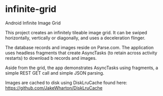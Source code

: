 infinite-grid
=============

Android Infinite Image Grid

This project creates an infinitely tileable image grid. It can be swiped horizontally, vertically or diagonally, and uses a deceleration flinger.

The database records and images reside on Parse.com.  The application uses headless fragments that create AsyncTasks (to retain across activity restarts) to download b records and images.

Aside from the grid, the app demonstrates AsyncTasks using fragments, a simple REST GET call and simple JSON parsing.
  
Images are cached to disk using DiskLruCache found here: https://github.com/JakeWharton/DiskLruCache
